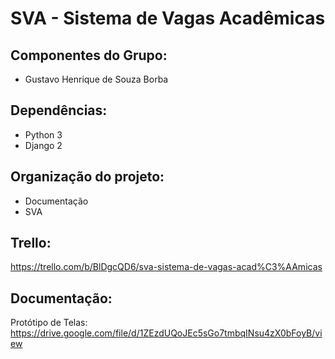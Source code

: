 # SVA - Sistema de Vagas Acadêmicas

## Componentes do Grupo:
* Gustavo Henrique de Souza Borba

## Dependências:
* Python 3
* Django 2

## Organização do projeto:
* Documentação
* SVA

## Trello:
https://trello.com/b/BlDgcQD6/sva-sistema-de-vagas-acad%C3%AAmicas

## Documentação:
Protótipo de Telas: https://drive.google.com/file/d/1ZEzdUQoJEc5sGo7tmbqINsu4zX0bFoyB/view
